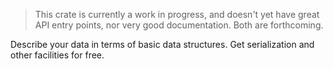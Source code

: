 > This crate is currently a work in progress, and doesn't yet have great API
> entry points, nor very good documentation. Both are forthcoming.

Describe your data in terms of basic data structures. Get serialization and other facilities for free.
